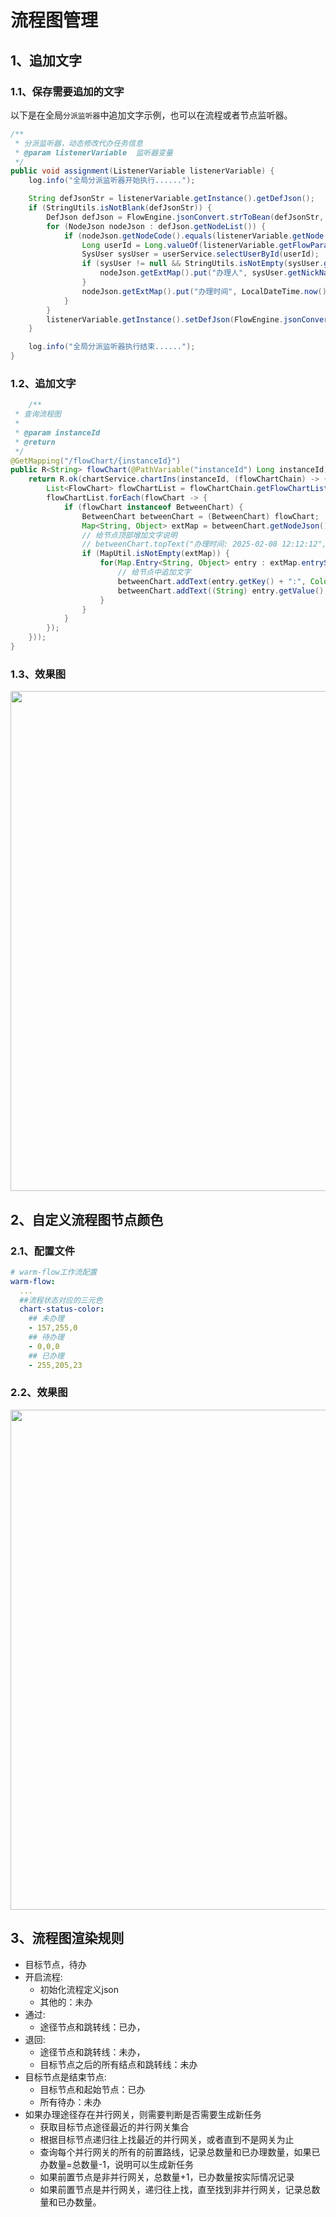 # 流程图管理

## 1、追加文字

### 1.1、保存需要追加的文字
以下是在全局`分派监听器`中追加文字示例，也可以在流程或者节点监听器。

```java  {15-19}
/**
 * 分派监听器，动态修改代办任务信息
 * @param listenerVariable  监听器变量
 */
public void assignment(ListenerVariable listenerVariable) {
    log.info("全局分派监听器开始执行......");

    String defJsonStr = listenerVariable.getInstance().getDefJson();
    if (StringUtils.isNotBlank(defJsonStr)) {
        DefJson defJson = FlowEngine.jsonConvert.strToBean(defJsonStr, DefJson.class);
        for (NodeJson nodeJson : defJson.getNodeList()) {
            if (nodeJson.getNodeCode().equals(listenerVariable.getNode().getNodeCode())) {
                Long userId = Long.valueOf(listenerVariable.getFlowParams().getHandler());
                SysUser sysUser = userService.selectUserById(userId);
                if (sysUser != null && StringUtils.isNotEmpty(sysUser.getNickName())) {
                    nodeJson.getExtMap().put("办理人", sysUser.getNickName());
                }
                nodeJson.getExtMap().put("办理时间", LocalDateTime.now().format(DateTimeFormatter.ofPattern("yy-MM-dd")));
            }
        }
        listenerVariable.getInstance().setDefJson(FlowEngine.jsonConvert.objToStr(defJson));
    }

    log.info("全局分派监听器执行结束......");
}
```

### 1.2、追加文字

```java  {15-19}
    /**
 * 查询流程图
 *
 * @param instanceId
 * @return
 */
@GetMapping("/flowChart/{instanceId}")
public R<String> flowChart(@PathVariable("instanceId") Long instanceId) {
    return R.ok(chartService.chartIns(instanceId, (flowChartChain) -> {
        List<FlowChart> flowChartList = flowChartChain.getFlowChartList();
        flowChartList.forEach(flowChart -> {
            if (flowChart instanceof BetweenChart) {
                BetweenChart betweenChart = (BetweenChart) flowChart;
                Map<String, Object> extMap = betweenChart.getNodeJson().getExtMap();
                // 给节点顶部增加文字说明
                // betweenChart.topText("办理时间: 2025-02-08 12:12:12", Color.red);
                if (MapUtil.isNotEmpty(extMap)) {
                    for(Map.Entry<String, Object> entry : extMap.entrySet()){
                        // 给节点中追加文字
                        betweenChart.addText(entry.getKey() + ":", Color.red);
                        betweenChart.addText((String) entry.getValue(), Color.red);
                    }
                }
            }
        });
    }));
}
```

### 1.3、效果图
<div><img src="https://foruda.gitee.com/images/1740390432531294424/ce6d2ff7_2218307.png" width="800"></div>


## 2、自定义流程图节点颜色

### 2.1、配置文件
```yaml
# warm-flow工作流配置
warm-flow:
  ...
  ##流程状态对应的三元色
  chart-status-color:
    ## 未办理
    - 157,255,0
    ## 待办理
    - 0,0,0
    ## 已办理
    - 255,205,23
```

### 2.2、效果图
<div><img src="https://foruda.gitee.com/images/1740390600987335612/33073d72_2218307.png" width="800"></div>


## 3、流程图渲染规则
- 目标节点，待办
- 开启流程:
    - 初始化流程定义json
    - 其他的：未办
- 通过:
    - 途径节点和跳转线：已办，
- 退回:
    - 途径节点和跳转线：未办，
    - 目标节点之后的所有结点和跳转线：未办
- 目标节点是结束节点:
    - 目标节点和起始节点：已办
    - 所有待办：未办
- 如果办理途径存在并行网关，则需要判断是否需要生成新任务
    - 获取目标节点途径最近的并行网关集合
    - 根据目标节点递归往上找最近的并行网关，或者直到不是网关为止
    - 查询每个并行网关的所有的前置路线，记录总数量和已办理数量，如果已办数量=总数量-1，说明可以生成新任务
    - 如果前置节点是非并行网关，总数量+1，已办数量按实际情况记录
    - 如果前置节点是并行网关，递归往上找，直至找到非并行网关，记录总数量和已办数量。
